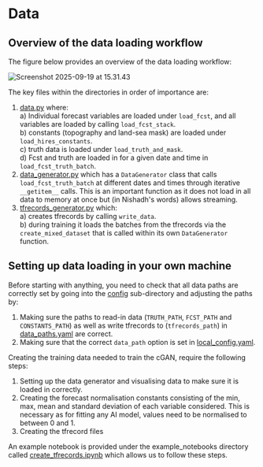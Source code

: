 # Data 

## Overview of the data loading workflow

The figure below provides an overview of the data loading workflow: 

![Screenshot 2025-09-19 at 15.31.43](https://hackmd.io/_uploads/SyJ_Y1iigg.png)


The key files within the directories in order of importance are:

1) [data.py](https://github.com/snath-xoc/cGAN_tutorial/blob/main/data/data.py) where:<br>
    a) Individual forecast variables are loaded under `load_fcst`, and all variables are loaded by calling `load_fcst_stack`.<br>
    b) constants (topography and land-sea mask) are loaded under `load_hires_constants`.<br>
    c) truth data is loaded under `load_truth_and_mask`.<br>
    d) Fcst and truth are loaded in for a given date and time in `load_fcst_truth_batch`.<br>
2) [data_generator.py](https://github.com/snath-xoc/cGAN_tutorial/blob/main/data/data_generator.py) which has a ```DataGenerator``` class that calls `load_fcst_truth_batch` at different dates and times through iterative `__getitem__` calls. This is an important function as it does not load in all data to memory at once but (in Nishadh's words) allows streaming.
3) [tfrecords_generator.py](https://github.com/snath-xoc/cGAN_tutorial/blob/main/data/tfrecords_generator.py) which:<br>
    a)  creates tfrecords by calling `write_data`.<br>
    b) during training it loads the batches from the tfrecords via the `create_mixed_dataset` that is called within its own `DataGenerator` function.
    


## Setting up data loading in your own machine

Before starting with anything, you need to check that all data paths are correctly set by going into the [config](https://github.com/snath-xoc/cGAN_tutorial/tree/main/config) sub-directory and adjusting the paths by:
1) Making sure the paths to read-in data (`TRUTH_PATH`, `FCST_PATH` and `CONSTANTS_PATH`) as well as write tfrecords to (`tfrecords_path`) in [data_paths.yaml](https://github.com/snath-xoc/cGAN_tutorial/blob/main/config/data_paths.yaml) are correct. 
2) Making sure that the correct `data_path` option is set in [local_config.yaml](https://github.com/snath-xoc/cGAN_tutorial/blob/main/config/local_config.yaml).

Creating the training data needed to train the cGAN, require the following steps:

1) Setting up the data generator and visualising data to make sure it is loaded in correctly.
2) Creating the forecast normalisation constants consisting of the min, max, mean and standard deviation of each variable considered. This is necessary as for fitting any AI model, values need to be normalised to between 0 and 1.
3) Creating the tfrecord files

An example notebook is provided under the example_notebooks directory called [create_tfrecords.ipynb](https://github.com/snath-xoc/cGAN_tutorial/blob/main/example_notebooks/create_tfrecords.ipynb) which allows us to follow these steps.
